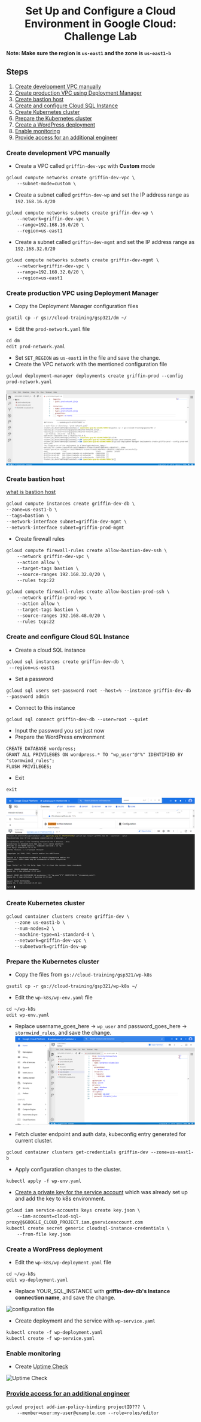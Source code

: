 <h1 align='center'> Set Up and Configure a Cloud Environment in Google Cloud: Challenge Lab </h1>

<strong>Note: Make sure the region is `us-east1` and the zone is `us-east1-b`</strong>

<h2> Steps </h2>

1. [Create development VPC manually](#1)
1. [Create production VPC using Deployment Manager](#2)
1. [Create bastion host](#3)
1. [Create and configure Cloud SQL Instance](#4)
1. [Create Kubernetes cluster](#5)
1. [Prepare the Kubernetes cluster](#6)
1. [Create a WordPress deployment](#7)
1. [Enable monitoring](#8)
1. [Provide access for an additional engineer](#9)<br>
 

<h3 id=1>Create development VPC manually</h3>

* Create a VPC called `griffin-dev-vpc` with **Custom** mode
```
gcloud compute networks create griffin-dev-vpc \
    --subnet-mode=custom \
```
* Create a subnet  called `griffin-dev-wp` and set the IP address range as `192.168.16.0/20`
```
gcloud compute networks subnets create griffin-dev-wp \
    --network=griffin-dev-vpc \
    --range=192.168.16.0/20 \
    --region=us-east1
```
* Create a subnet  called `griffin-dev-mgmt` and set the IP address range as `192.168.32.0/20`
```
gcloud compute networks subnets create griffin-dev-mgmt \
    --network=griffin-dev-vpc \
    --range=192.168.32.0/20 \
    --region=us-east1
```

<h3 id=2>Create production VPC using Deployment Manager</h3>

* Copy the Deployment Manager configuration files
```
gsutil cp -r gs://cloud-training/gsp321/dm ~/
```

* Edit the `prod-network.yaml` file
```
cd dm
edit prod-network.yaml
```
* Set `SET_REGION` as `us-east1` in the file and save the change.
* Create the VPC network with the mentioned configuration file
```
gcloud deployment-manager deployments create griffin-prod --config prod-network.yaml
```
![Here is result shown in Step 2](./image/1_step2.jpg)

<h3 id=3>Create bastion host</h3>

[what is bastion host](https://cloud.google.com/solutions/connecting-securely#bastion)
```
gcloud compute instances create griffin-dev-db \
--zone=us-east1-b \
--tags=bastion \
--network-interface subnet=griffin-dev-mgmt \
--network-interface subnet=griffin-prod-mgmt
```
* Create firewall rules
```
gcloud compute firewall-rules create allow-bastion-dev-ssh \
    --network griffin-dev-vpc \
    --action allow \
    --target-tags bastion \
    --source-ranges 192.168.32.0/20 \
    --rules tcp:22
```
```
gcloud compute firewall-rules create allow-bastion-prod-ssh \
    --network griffin-prod-vpc \
    --action allow \
    --target-tags bastion \
    --source-ranges 192.168.48.0/20 \
    --rules tcp:22
```
<h3 id=4>Create and configure Cloud SQL Instance</h3>

* Create a cloud SQL instance
```
gcloud sql instances create griffin-dev-db \
 --region=us-east1 
```
* Set a password
```
gcloud sql users set-password root --host=% --instance griffin-dev-db --password admin
```
* Connect to this instance
```
gcloud sql connect griffin-dev-db --user=root --quiet
```
* Input the password you set just now
* Prepare the WordPress environment
```
CREATE DATABASE wordpress;
GRANT ALL PRIVILEGES ON wordpress.* TO "wp_user"@"%" IDENTIFIED BY "stormwind_rules";
FLUSH PRIVILEGES;
```
* Exit
```
exit
```

![Here is result shown in Step 4](./image/1_step6.PNG)

<h3 id=5>Create Kubernetes cluster</h3>

```
gcloud container clusters create griffin-dev \
   --zone us-east1-b \
   --num-nodes=2 \
   --machine-type=n1-standard-4 \
   --network=griffin-dev-vpc \
   --subnetwork=griffin-dev-wp
```
<h3 id=6>Prepare the Kubernetes cluster</h3>

* Copy the files from `gs://cloud-training/gsp321/wp-k8s`
```
gsutil cp -r gs://cloud-training/gsp321/wp-k8s ~/
```

* Edit the `wp-k8s/wp-env.yaml` file
```
cd ~/wp-k8s
edit wp-env.yaml
```

* Replace username_goes_here -> `wp_user` and password_goes_here ->  `stormwind_rules`, and save the change.
![wp-env.yaml](./image/1_step6_1.jpg)

* Fetch cluster endpoint and auth data, kubeconfig entry generated for current cluster.
```
gcloud container clusters get-credentials griffin-dev --zone=us-east1-b
```

* Apply configuration changes to the cluster.
```
kubectl apply -f wp-env.yaml
```

* [Create a private key for the service account](https://cloud.google.com/sdk/gcloud/reference/iam/service-accounts/keys/create) which was already set up and add the  key to k8s environment.
```
gcloud iam service-accounts keys create key.json \
    --iam-account=cloud-sql-proxy@$GOOGLE_CLOUD_PROJECT.iam.gserviceaccount.com
kubectl create secret generic cloudsql-instance-credentials \
    --from-file key.json
```

<h3 id=7>Create a WordPress deployment</h3>

* Edit the `wp-k8s/wp-deployment.yaml` file
```
cd ~/wp-k8s
edit wp-deployment.yaml
```

* Replace YOUR_SQL_INSTANCE with **griffin-dev-db's Instance connection name**, and save the change.
 
![configuration file]( )
* Create deployment and the service with `wp-service.yaml`
```
kubectl create -f wp-deployment.yaml
kubectl create -f wp-service.yaml
```

<h3 id=8>Enable monitoring</h3>

* Create [Uptime Check](https://cloud.google.com/monitoring/uptime-checks)

![Uptime Check]( )

<h3 id=9><a href="https://cloud.google.com/iam/docs/granting-changing-revoking-access">Provide access for an additional engineer</a></h3>

```
gcloud project add-iam-policy-binding projectID??? \
    --member=user:my-user@example.com --role=roles/editor
```

